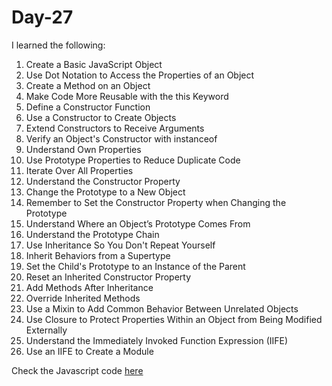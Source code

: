 # Day-27
I learned the following:

1. Create a Basic JavaScript Object
2. Use Dot Notation to Access the Properties of an Object
3. Create a Method on an Object
4. Make Code More Reusable with the this Keyword
5. Define a Constructor Function
6. Use a Constructor to Create Objects
7. Extend Constructors to Receive Arguments
8. Verify an Object's Constructor with instanceof
9. Understand Own Properties
10. Use Prototype Properties to Reduce Duplicate Code
11. Iterate Over All Properties
12. Understand the Constructor Property
13. Change the Prototype to a New Object
14. Remember to Set the Constructor Property when Changing the Prototype
15. Understand Where an Object’s Prototype Comes From
16. Understand the Prototype Chain
17. Use Inheritance So You Don't Repeat Yourself
18. Inherit Behaviors from a Supertype
19. Set the Child's Prototype to an Instance of the Parent
20. Reset an Inherited Constructor Property
21. Add Methods After Inheritance
22. Override Inherited Methods
23. Use a Mixin to Add Common Behavior Between Unrelated Objects
24. Use Closure to Protect Properties Within an Object from Being Modified Externally
25. Understand the Immediately Invoked Function Expression (IIFE)
26. Use an IIFE to Create a Module


Check the Javascript code [here](./index.js)  